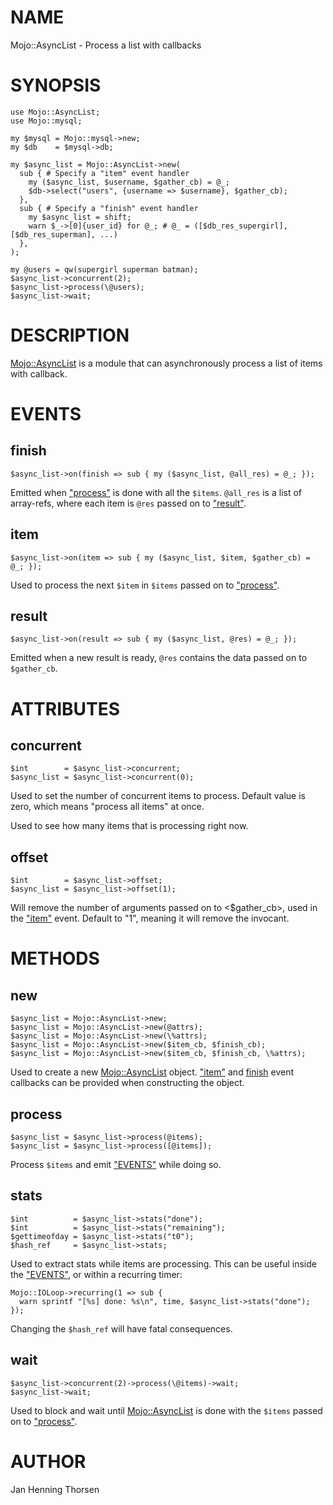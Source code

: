 # NAME

Mojo::AsyncList - Process a list with callbacks

# SYNOPSIS

    use Mojo::AsyncList;
    use Mojo::mysql;

    my $mysql = Mojo::mysql->new;
    my $db    = $mysql->db;

    my $async_list = Mojo::AsyncList->new(
      sub { # Specify a "item" event handler
        my ($async_list, $username, $gather_cb) = @_;
        $db->select("users", {username => $username}, $gather_cb);
      },
      sub { # Specify a "finish" event handler
        my $async_list = shift;
        warn $_->[0]{user_id} for @_; # @_ = ([$db_res_supergirl], [$db_res_superman], ...)
      },
    );

    my @users = qw(supergirl superman batman);
    $async_list->concurrent(2);
    $async_list->process(\@users);
    $async_list->wait;

# DESCRIPTION

[Mojo::AsyncList](https://metacpan.org/pod/Mojo::AsyncList) is a module that can asynchronously process a list of items
with callback.

# EVENTS

## finish

    $async_list->on(finish => sub { my ($async_list, @all_res) = @_; });

Emitted when ["process"](#process) is done with all the `$items`. `@all_res` is a list
of array-refs, where each item is `@res` passed on to ["result"](#result).

## item

    $async_list->on(item => sub { my ($async_list, $item, $gather_cb) = @_; });

Used to process the next `$item` in `$items` passed on to ["process"](#process).

## result

    $async_list->on(result => sub { my ($async_list, @res) = @_; });

Emitted when a new result is ready, `@res` contains the data passed on to
`$gather_cb`.

# ATTRIBUTES

## concurrent

    $int        = $async_list->concurrent;
    $async_list = $async_list->concurrent(0);

Used to set the number of concurrent items to process. Default value is zero,
which means "process all items" at once.

Used to see how many items that is processing right now.

## offset

    $int        = $async_list->offset;
    $async_list = $async_list->offset(1);

Will remove the number of arguments passed on to &lt;$gather\_cb>, used in the
["item"](#item) event. Default to "1", meaning it will remove the invocant.

# METHODS

## new

    $async_list = Mojo::AsyncList->new;
    $async_list = Mojo::AsyncList->new(@attrs);
    $async_list = Mojo::AsyncList->new(\%attrs);
    $async_list = Mojo::AsyncList->new($item_cb, $finish_cb);
    $async_list = Mojo::AsyncList->new($item_cb, $finish_cb, \%attrs);

Used to create a new [Mojo::AsyncList](https://metacpan.org/pod/Mojo::AsyncList) object. ["item"](#item) and [finish](https://metacpan.org/pod/finish) event
callbacks can be provided when constructing the object.

## process

    $async_list = $async_list->process(@items);
    $async_list = $async_list->process([@items]);

Process `$items` and emit ["EVENTS"](#events) while doing so.

## stats

    $int          = $async_list->stats("done");
    $int          = $async_list->stats("remaining");
    $gettimeofday = $async_list->stats("t0");
    $hash_ref     = $async_list->stats;

Used to extract stats while items are processing. This can be useful inside the
["EVENTS"](#events), or within a recurring timer:

    Mojo::IOLoop->recurring(1 => sub {
      warn sprintf "[%s] done: %s\n", time, $async_list->stats("done");
    });

Changing the `$hash_ref` will have fatal consequences.

## wait

    $async_list->concurrent(2)->process(\@items)->wait;
    $async_list->wait;

Used to block and wait until [Mojo::AsyncList](https://metacpan.org/pod/Mojo::AsyncList) is done with the `$items`
passed on to ["process"](#process).

# AUTHOR

Jan Henning Thorsen
